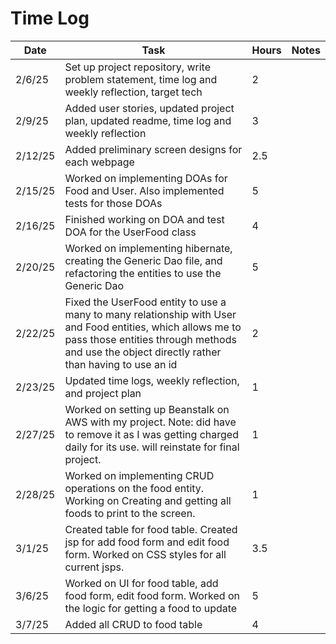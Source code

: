 # Time Log

| Date    | Task                                                                                                                                                                                                              | Hours | Notes |
|---------|-------------------------------------------------------------------------------------------------------------------------------------------------------------------------------------------------------------------|-------|-------|
| 2/6/25  | Set up project repository, write problem statement, time log and weekly reflection, target tech                                                                                                                   | 2     | 
| 2/9/25  | Added user stories, updated project plan, updated readme, time log and weekly reflection                                                                                                                          | 3     |       |
| 2/12/25 | Added preliminary screen designs for each webpage                                                                                                                                                                 | 2.5   |       |
| 2/15/25 | Worked on implementing DOAs for Food and User. Also implemented tests for those DOAs                                                                                                                              | 5     |       |
| 2/16/25 | Finished working on DOA and test DOA for the UserFood class                                                                                                                                                       | 4     |       |
| 2/20/25 | Worked on implementing hibernate, creating the Generic Dao file, and refactoring the entities to use the Generic Dao                                                                                              | 5     |       |
| 2/22/25 | Fixed the UserFood entity to use a many to many relationship with User and Food entities, which allows me to <br/> pass those entities through methods and use the object directly rather than having to use an id | 2     |       |
| 2/23/25 | Updated time logs, weekly reflection, and project plan                                                                                                                                                            | 1     |       |
| 2/27/25 | Worked on setting up Beanstalk on AWS with my project. Note: did have to remove it as I was getting charged daily for its use. will reinstate for final project.                                                  | 1     |       |
| 2/28/25 | Worked on implementing CRUD operations on the food entity. Working on Creating and getting all foods to print to the screen.                                                                                      | 1     |       |
| 3/1/25  | Created table for food table. Created jsp for add food form and edit food form. Worked on CSS styles for all current jsps.                                                                                        | 3.5   |       |
| 3/6/25  | Worked on UI for food table, add food form, edit food form. Worked on the logic for getting a food to update                                                                                                      | 5     |       |
| 3/7/25  | Added all CRUD to food table                                                                                                                                                                                      | 4     |       |
